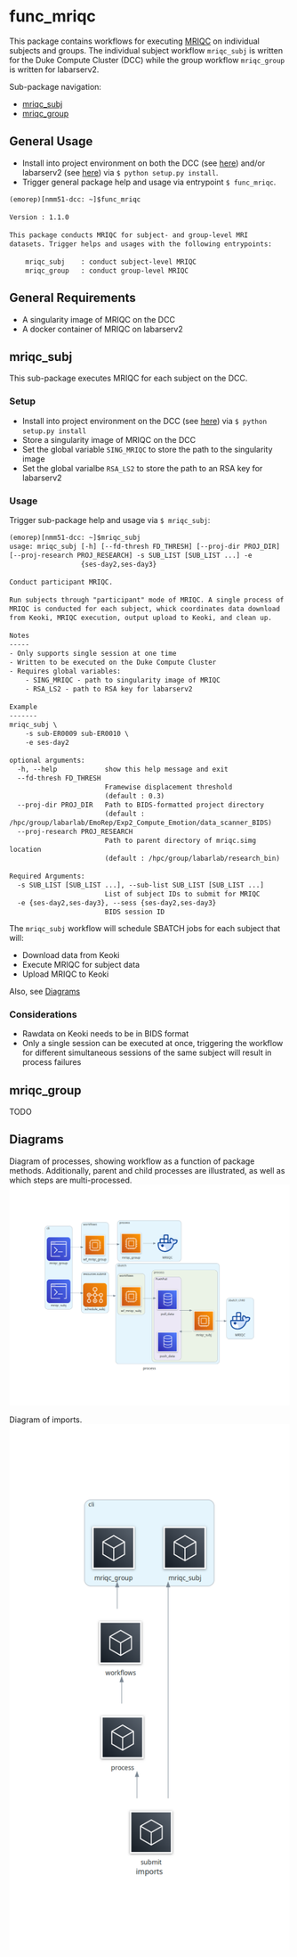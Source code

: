 # func_mriqc
This package contains workflows for executing [MRIQC](https://mriqc.readthedocs.io/en/latest/) on individual subjects and groups. The individual subject workflow `mriqc_subj` is written for the Duke Compute Cluster (DCC) while the group workflow `mriqc_group` is written for labarserv2.

Sub-package navigation:
- [mriqc_subj](#mriqc_subj)
- [mriqc_group](#mriqc_group)
  

## General Usage
- Install into project environment on both the DCC (see [here](https://github.com/labarlab/conda_dcc)) and/or labarserv2 (see [here](https://github.com/labarlab/conda_labarserv2)) via `$ python setup.py install`.
- Trigger general package help and usage via entrypoint `$ func_mriqc`.

```
(emorep)[nmm51-dcc: ~]$func_mriqc 

Version : 1.1.0

This package conducts MRIQC for subject- and group-level MRI
datasets. Trigger helps and usages with the following entrypoints:

    mriqc_subj    : conduct subject-level MRIQC
    mriqc_group   : conduct group-level MRIQC

```

## General Requirements
- A singularity image of MRIQC on the DCC
- A docker container of MRIQC on labarserv2


## mriqc_subj
This sub-package executes MRIQC for each subject on the DCC. 


### Setup
- Install into project environment on the DCC (see [here](https://github.com/labarlab/conda_dcc)) via `$ python setup.py install`
- Store a singularity image of MRIQC on the DCC
- Set the global variable `SING_MRIQC` to store the path to the singularity image
- Set the global varialbe `RSA_LS2` to store the path to an RSA key for labarserv2


### Usage
Trigger sub-package help and usage via `$ mriqc_subj`:

```
(emorep)[nmm51-dcc: ~]$mriqc_subj
usage: mriqc_subj [-h] [--fd-thresh FD_THRESH] [--proj-dir PROJ_DIR] [--proj-research PROJ_RESEARCH] -s SUB_LIST [SUB_LIST ...] -e
                  {ses-day2,ses-day3}

Conduct participant MRIQC.

Run subjects through "participant" mode of MRIQC. A single process of
MRIQC is conducted for each subject, whick coordinates data download
from Keoki, MRIQC execution, output upload to Keoki, and clean up.

Notes
-----
- Only supports single session at one time
- Written to be executed on the Duke Compute Cluster
- Requires global variables:
    - SING_MRIQC - path to singularity image of MRIQC
    - RSA_LS2 - path to RSA key for labarserv2

Example
-------
mriqc_subj \
    -s sub-ER0009 sub-ER0010 \
    -e ses-day2

optional arguments:
  -h, --help            show this help message and exit
  --fd-thresh FD_THRESH
                        Framewise displacement threshold
                        (default : 0.3)
  --proj-dir PROJ_DIR   Path to BIDS-formatted project directory
                        (default : /hpc/group/labarlab/EmoRep/Exp2_Compute_Emotion/data_scanner_BIDS)
  --proj-research PROJ_RESEARCH
                        Path to parent directory of mriqc.simg location
                        (default : /hpc/group/labarlab/research_bin)

Required Arguments:
  -s SUB_LIST [SUB_LIST ...], --sub-list SUB_LIST [SUB_LIST ...]
                        List of subject IDs to submit for MRIQC
  -e {ses-day2,ses-day3}, --sess {ses-day2,ses-day3}
                        BIDS session ID

```

The `mriqc_subj` workflow will schedule SBATCH jobs for each subject that will:
- Download data from Keoki
- Execute MRIQC for subject data
- Upload MRIQC to Keoki

Also, see [Diagrams](#diagrams)


### Considerations
- Rawdata on Keoki needs to be in BIDS format
- Only a single session can be executed at once, triggering the workflow for different simultaneous sessions of the same subject will result in process failures


## mriqc_group
TODO


## Diagrams
Diagram of processes, showing workflow as a function of package methods. Additionally, parent and child processes are illustrated, as well as which steps are multi-processed.
![Process](diagrams/process.png)

Diagram of imports.
![Imports](diagrams/imports.png)
